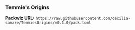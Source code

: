 ### Temmie's Origins

**Packwiz URL:** `https://raw.githubusercontent.com/cecilia-sanare/TemmiesOrigins/v0.1.0/pack.toml`